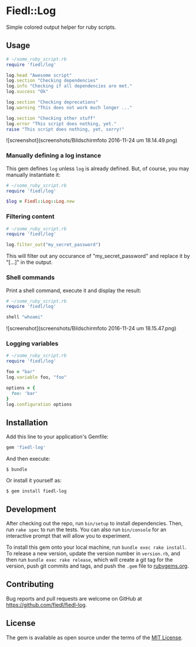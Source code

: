 # Fiedl::Log

Simple colored output helper for ruby scripts.

## Usage

```ruby
# ~/some_ruby_script.rb
require 'fiedl/log'

log.head "Awesome script"
log.section "Checking dependencies"
log.info "Checking if all dependencies are met."
log.success "Ok"

log.section "Checking deprecations"
log.warning "This does not work much longer ..."

log.section "Checking other stuff"
log.error "This script does nothing, yet."
raise "This script does nothing, yet, sorry!"
```

![screenshot](screenshots/Bildschirmfoto 2016-11-24 um 18.14.49.png)

### Manually defining a log instance

This gem defines `log` unless `log` is already defined. But, of course, you may manually instantiate it:

```ruby
# ~/some_ruby_script.rb
require 'fiedl/log'

$log = Fiedl::Log::Log.new
```

### Filtering content

```ruby
# ~/some_ruby_script.rb
require 'fiedl/log'

log.filter_out("my_secret_password")
```

This will filter out any occurance of "my_secret_password" and replace it by "[...]" in the output.

### Shell commands

Print a shell command, execute it and display the result:

```ruby
# ~/some_ruby_script.rb
require 'fiedl/log'

shell "whoami"
```

![screenshot](screenshots/Bildschirmfoto 2016-11-24 um 18.15.47.png)

### Logging variables

```ruby
# ~/some_ruby_script.rb
require 'fiedl/log'

foo = "bar"
log.variable foo, "foo"

options = {
  foo: 'bar'
}
log.configuration options
```

## Installation

Add this line to your application's Gemfile:

```ruby
gem 'fiedl-log'
```

And then execute:

    $ bundle

Or install it yourself as:

    $ gem install fiedl-log

## Development

After checking out the repo, run `bin/setup` to install dependencies. Then, run `rake spec` to run the tests. You can also run `bin/console` for an interactive prompt that will allow you to experiment.

To install this gem onto your local machine, run `bundle exec rake install`. To release a new version, update the version number in `version.rb`, and then run `bundle exec rake release`, which will create a git tag for the version, push git commits and tags, and push the `.gem` file to [rubygems.org](https://rubygems.org).

## Contributing

Bug reports and pull requests are welcome on GitHub at https://github.com/fiedl/fiedl-log.


## License

The gem is available as open source under the terms of the [MIT License](http://opensource.org/licenses/MIT).

